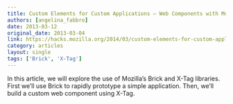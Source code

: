 ```yaml
---
title: Custom Elements for Custom Applications – Web Components with Mozilla’s Brick and X-Tag
authors: [angelina_fabbro]
date: 2013-03-12
original_date: 2013-03-04
link: https://hacks.mozilla.org/2014/03/custom-elements-for-custom-applications-web-components-with-mozillas-brick-and-x-tag/
category: articles
layout: single
tags: ['Brick', 'X-Tag']
---
```


In this article, we will explore the use of Mozilla’s Brick and X-Tag libraries. First we’ll use Brick to rapidly prototype a simple application. Then, we’ll build a custom web component using X-Tag.

<!-- Excerpt -->
